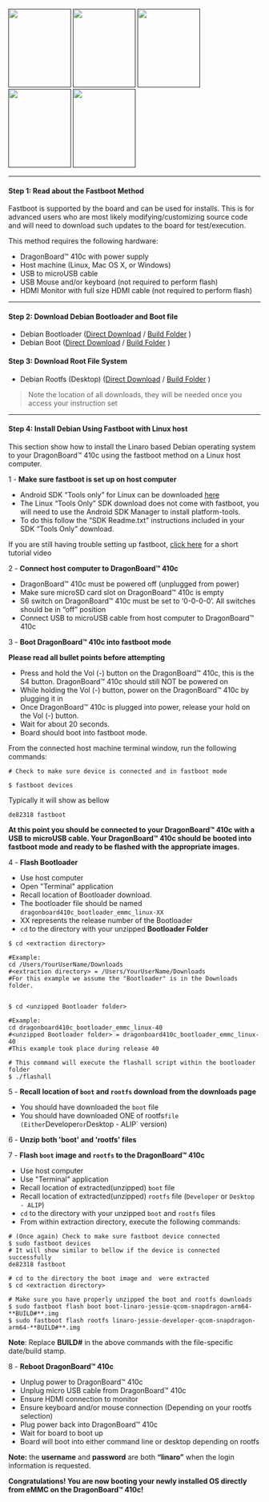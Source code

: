 [<img src="http://i.imgur.com/jl4GG0d.png" data-canonical-src="http://i.imgur.com/jl4GG0d.png" width="125" height="157" />]()
[<img src="http://i.imgur.com/yRQKDI6.png" data-canonical-src="http://i.imgur.com/yRQKDI6.png" width="125" height="157" />]()
[<img src="http://i.imgur.com/OQGR5yY.png" data-canonical-src="http://i.imgur.com/OQGR5yY.png" width="125" height="157" />]()
[<img src="http://i.imgur.com/yRQKDI6.png" data-canonical-src="http://i.imgur.com/yRQKDI6.png" width="125" height="157" />]()
[<img src="http://i.imgur.com/tXXN5bZ.png" data-canonical-src="http://i.imgur.com/tXXN5bZ.png" width="125" height="157" />]()


***

#### Step 1: Read about the Fastboot Method

Fastboot is supported by the board and can be used for installs.  This is for advanced users who are most likely modifying/customizing source code and will need to download such updates to the board for test/execution. 

This method requires the following hardware:
- DragonBoard™ 410c with power supply
- Host machine (Linux, Mac OS X, or Windows)
- USB to microUSB cable
- USB Mouse and/or keyboard (not required to perform flash)
- HDMI Monitor with full size HDMI cable (not required to perform flash)

***

#### Step 2: Download Debian Bootloader and Boot file

- Debian Bootloader ([Direct Download](https://builds.96boards.org/releases/dragonboard410c/linaro/rescue/latest/dragonboard410c_bootloader_emmc_linux-*.zip) / <a href="https://builds.96boards.org/releases/dragonboard410c/linaro/rescue/latest/" target="_blank">Build Folder</a> )
- Debian Boot ([Direct Download](https://builds.96boards.org/releases/reference-platform/debian/dragonboard410c/16.03/dragonboard410c-boot-linux-*.img.gz) / <a href="https://builds.96boards.org/releases/reference-platform/debian/dragonboard410c/16.03/" target="_blank">Build Folder</a> )

#### Step 3: Download Root File System

- Debian Rootfs (Desktop) ([Direct Download](https://builds.96boards.org/releases/reference-platform/debian/dragonboard410c/16.03/dragonboard410c-rootfs-debian-jessie-alip-*.emmc.img.gz) / <a href="https://builds.96boards.org/releases/reference-platform/debian/dragonboard410c/16.03/" target="_blank">Build Folder</a> )

>Note the location of all downloads, they will be needed once you access your instruction set

***
#### Step 4:  Install Debian Using Fastboot with Linux host

This section show how to install the Linaro based Debian operating system to your DragonBoard™ 410c using the fastboot method on a Linux host computer.

1 - **Make sure fastboot is set up on host computer**

- Android SDK “Tools only” for Linux can be downloaded <a href="http://developer.android.com/sdk" target="_blank">here</a>
- The Linux “Tools Only” SDK download does not come with fastboot, you will need to use the Android SDK Manager to install platform-tools.
- To do this follow the “SDK Readme.txt” instructions included in your SDK “Tools Only” download.

If you are still having trouble setting up fastboot, <a href="https://youtu.be/W_zlydVBftA" target="_blank">click here</a> for a short tutorial video

2 - **Connect host computer to DragonBoard™ 410c**

- DragonBoard™ 410c must be powered off (unplugged from power)
- Make sure microSD card slot on DragonBoard™ 410c is empty
- S6 switch on DragonBoard™ 410c must be set to ‘0-0-0-0’. All switches should be in “off” position
- Connect USB to microUSB cable from host computer to DragonBoard™ 410c

3 - **Boot DragonBoard™ 410c into fastboot mode**

**Please read all bullet points before attempting**

- Press and hold the Vol (-) button on the DragonBoard™ 410c, this is the S4 button. DragonBoard™ 410c should still NOT be powered on
- While holding the Vol (-) button, power on the DragonBoard™ 410c by plugging it in
- Once DragonBoard™ 410c is plugged into power, release your hold on the Vol (-) button.
- Wait for about 20 seconds.
- Board should boot into fastboot mode.

From the connected host machine terminal window, run the following commands:

```shell
# Check to make sure device is connected and in fastboot mode

$ fastboot devices
```

Typically it will show as bellow
```shell
de82318	fastboot
```

**At this point you should be connected to your DragonBoard™ 410c with a USB to microUSB cable. Your DragonBoard™ 410c should be booted into fastboot mode and ready to be flashed with the appropriate images.**

4 - **Flash Bootloader**

- Use host computer
- Open "Terminal" application
- Recall location of Bootloader download.
- The bootloader file should be named `dragonboard410c_bootloader_emmc_linux-XX`
- XX represents the release number of the Bootloader
- `cd` to the directory with your unzipped **Bootloader Folder**

```shell
$ cd <extraction directory>

#Example: 
cd /Users/YourUserName/Downloads
#<extraction directory> = /Users/YourUserName/Downloads
#For this example we assume the "Bootloader" is in the Downloads folder.


$ cd <unzipped Bootloader folder>

#Example:
cd dragonboard410c_bootloader_emmc_linux-40
#<unzipped Bootloader folder> = dragonboard410c_bootloader_emmc_linux-40
#This example took place during release 40

# This command will execute the flashall script within the bootloader folder
$ ./flashall

```

5 - **Recall location of `boot` and `rootfs` download from the downloads page**

- You should have downloaded the `boot` file
- You should have downloaded ONE of rootfs` file (Either `Developer` or `Desktop - ALIP` version)

6 - **Unzip both 'boot' and 'rootfs' files**

7 - **Flash `boot` image and `rootfs` to the DragonBoard™ 410c**

- Use host computer
- Use "Terminal" application
- Recall location of extracted(unzipped) `boot` file
- Recall location of extracted(unzipped) `rootfs` file (`Developer` or `Desktop - ALIP`)
- `cd` to the directory with your unzipped `boot` and `rootfs` files
- From within extraction directory, execute the following commands:

```shell
# (Once again) Check to make sure fastboot device connected
$ sudo fastboot devices
# It will show similar to bellow if the device is connected successfully
de82318	fastboot

# cd to the directory the boot image and  were extracted
$ cd <extraction directory>

# Make sure you have properly unzipped the boot and rootfs downloads
$ sudo fastboot flash boot boot-linaro-jessie-qcom-snapdragon-arm64-**BUILD#**.img
$ sudo fastboot flash rootfs linaro-jessie-developer-qcom-snapdragon-arm64-**BUILD#**.img
```
**Note**: Replace **BUILD#** in the above commands with the file-specific date/build stamp.

8 - **Reboot DragonBoard™ 410c**

- Unplug power to DragonBoard™ 410c
- Unplug micro USB cable from DragonBoard™ 410c
- Ensure HDMI connection to monitor
- Ensure keyboard and/or mouse connection (Depending on your rootfs selection)
- Plug power back into DragonBoard™ 410c
- Wait for board to boot up
- Board will boot into either command line or desktop depending on rootfs

**Note:** the **username** and **password** are both **“linaro”** when the login information is requested.

**Congratulations! You are now booting your newly installed OS directly
from eMMC on the DragonBoard™ 410c!**
